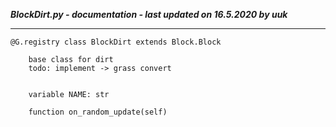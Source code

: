 ***BlockDirt.py - documentation - last updated on 16.5.2020 by uuk***
___

    @G.registry class BlockDirt extends Block.Block
        
        base class for dirt
        todo: implement -> grass convert


        variable NAME: str

        function on_random_update(self)
